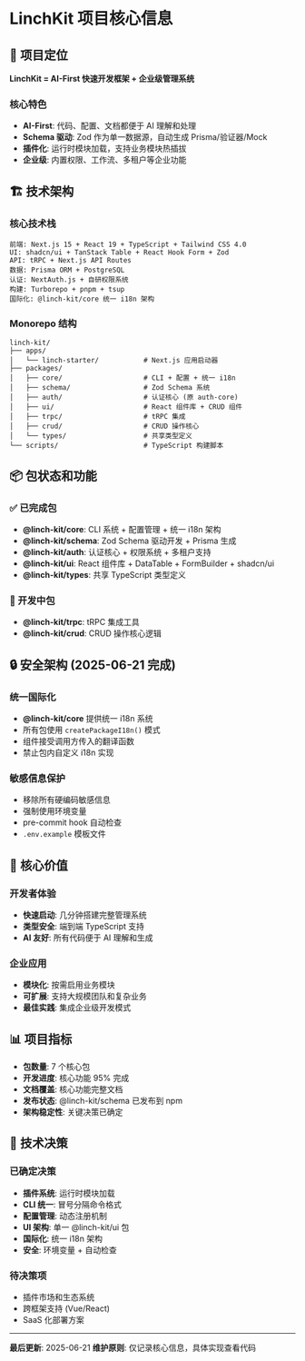 # LinchKit 项目核心信息

## 🎯 项目定位

**LinchKit = AI-First 快速开发框架 + 企业级管理系统**

### 核心特色
- **AI-First**: 代码、配置、文档都便于 AI 理解和处理
- **Schema 驱动**: Zod 作为单一数据源，自动生成 Prisma/验证器/Mock
- **插件化**: 运行时模块加载，支持业务模块热插拔
- **企业级**: 内置权限、工作流、多租户等企业功能

## 🏗️ 技术架构

### 核心技术栈
```
前端: Next.js 15 + React 19 + TypeScript + Tailwind CSS 4.0
UI: shadcn/ui + TanStack Table + React Hook Form + Zod
API: tRPC + Next.js API Routes
数据: Prisma ORM + PostgreSQL
认证: NextAuth.js + 自研权限系统
构建: Turborepo + pnpm + tsup
国际化: @linch-kit/core 统一 i18n 架构
```

### Monorepo 结构
```
linch-kit/
├── apps/
│   └── linch-starter/           # Next.js 应用启动器
├── packages/
│   ├── core/                    # CLI + 配置 + 统一 i18n
│   ├── schema/                  # Zod Schema 系统
│   ├── auth/                    # 认证核心 (原 auth-core)
│   ├── ui/                      # React 组件库 + CRUD 组件
│   ├── trpc/                    # tRPC 集成
│   ├── crud/                    # CRUD 操作核心
│   └── types/                   # 共享类型定义
└── scripts/                     # TypeScript 构建脚本
```

## 📦 包状态和功能

### ✅ 已完成包
- **@linch-kit/core**: CLI 系统 + 配置管理 + 统一 i18n 架构
- **@linch-kit/schema**: Zod Schema 驱动开发 + Prisma 生成
- **@linch-kit/auth**: 认证核心 + 权限系统 + 多租户支持
- **@linch-kit/ui**: React 组件库 + DataTable + FormBuilder + shadcn/ui
- **@linch-kit/types**: 共享 TypeScript 类型定义

### 🔄 开发中包
- **@linch-kit/trpc**: tRPC 集成工具
- **@linch-kit/crud**: CRUD 操作核心逻辑

## 🔒 安全架构 (2025-06-21 完成)

### 统一国际化
- **@linch-kit/core** 提供统一 i18n 系统
- 所有包使用 `createPackageI18n()` 模式
- 组件接受调用方传入的翻译函数
- 禁止包内自定义 i18n 实现

### 敏感信息保护
- 移除所有硬编码敏感信息
- 强制使用环境变量
- pre-commit hook 自动检查
- `.env.example` 模板文件

## 🎯 核心价值

### 开发者体验
- **快速启动**: 几分钟搭建完整管理系统
- **类型安全**: 端到端 TypeScript 支持
- **AI 友好**: 所有代码便于 AI 理解和生成

### 企业应用
- **模块化**: 按需启用业务模块
- **可扩展**: 支持大规模团队和复杂业务
- **最佳实践**: 集成企业级开发模式

## 📊 项目指标

- **包数量**: 7 个核心包
- **开发进度**: 核心功能 95% 完成
- **文档覆盖**: 核心功能完整文档
- **发布状态**: @linch-kit/schema 已发布到 npm
- **架构稳定性**: 关键决策已确定

## 🔮 技术决策

### 已确定决策
- **插件系统**: 运行时模块加载
- **CLI 统一**: 冒号分隔命令格式
- **配置管理**: 动态注册机制
- **UI 架构**: 单一 @linch-kit/ui 包
- **国际化**: 统一 i18n 架构
- **安全**: 环境变量 + 自动检查

### 待决策项
- 插件市场和生态系统
- 跨框架支持 (Vue/React)
- SaaS 化部署方案

---

**最后更新**: 2025-06-21
**维护原则**: 仅记录核心信息，具体实现查看代码
